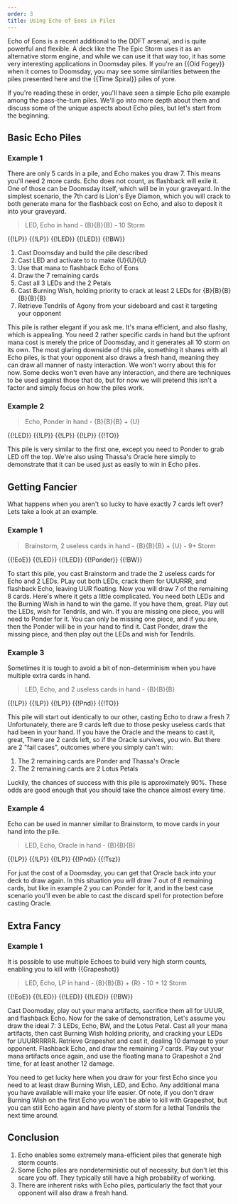 ```yaml
---
order: 3
title: Using Echo of Eons in Piles
---
```


Echo of Eons is a recent additional to the DDFT arsenal, and is quite powerful
and flexible. A deck like the The Epic Storm uses it as an alternative storm engine,
and while we can use it that way too, it has some very interesting applications
in Doomsday piles. If you're an {{Old Fogey}} when it comes to Doomsday, you may
see some similarities between the piles presented here and the {{Time Spiral}}
piles of yore.

If you're reading these in order, you'll have seen a simple Echo pile example
among the pass-the-turn piles. We'll go into more depth about them and discuss
some of the unique aspects about Echo piles, but let's start from the beginning.

## Basic Echo Piles

### Example 1

There are only 5 cards in a pile, and Echo makes you draw 7. This means you'll
need 2 more cards. Echo does not count, as flashback will exile it. One of those
can be Doomsday itself, which will be in your graveyard. In the simplest
scenario, the 7th card is Lion's Eye Diamon, which you will crack to both
generate mana for the flashback cost on Echo, and also to deposit it into your
graveyard.

> LED, Echo in hand - {B}{B}{B} - 10 Storm

<row variant="pile">{{!LP}} {{!LP}} {{!LED}} {{!LED}} {{!BW}}</row>

1. Cast Doomsday and build the pile described
2. Cast LED and activate to to make {U}{U}{U}
3. Use that mana to flashback Echo of Eons
4. Draw the 7 remaining cards
5. Cast all 3 LEDs and the 2 Petals
6. Cast Burning Wish, holding priority to crack at least 2 LEDs for
   {B}{B}{B}{B}{B}{B}
7. Retrieve Tendrils of Agony from your sideboard and cast it targeting your
   opponent

This pile is rather elegant if you ask me. It's mana efficient, and also
flashy, which is appealing. You need 2 rather specific cards in hand but the upfront mana cost is
merely the price of Doomsday, and it generates all 10 storm on its own. The most
glaring downside of this pile, something it shares with all Echo piles, is that
your opponent also draws a fresh hand, meaning they can draw all manner of nasty
interaction. We won't worry about this for now. Some decks won't even have any
interaction, and there are techniques to be used against those that do, but for
now we will pretend this isn't a factor and simply focus on how the piles work.

### Example 2

> Echo, Ponder in hand - {B}{B}{B} + {U}

<row variant="pile">{{!LED}} {{!LP}} {{!LP}} {{!LP}} {{!TO}}</row>

This pile is very similar to the first one, except you need to Ponder to grab
LED off the top. We're also using Thassa's Oracle here simply to demonstrate
that it can be used just as easily to win in Echo piles.

## Getting Fancier

What happens when you aren't so lucky to have exactly 7 cards left over? Lets
take a look at an example.

### Example 1

> Brainstorm, 2 useless cards in hand - {B}{B}{B} + {U} - 9+ Storm

<row variant="pile">{{!EoE}} {{!LED}} {{!LED}} {{!Ponder}} {{!BW}}</row>

To start this pile, you cast Brainstorm and trade the 2 useless cards for Echo
and 2 LEDs. PLay out both LEDs, crack them for UUURRR, and flashback Echo,
leaving UUR floating. Now you will draw 7 of the remaining 8 cards. Here's where
it gets a little complicated. You need both LEDs and the Burning Wish in hand to
win the game. If you have them, great. Play out the LEDs, wish for Tendrils, and
win. If you are missing one piece, you will need to Ponder for it. You can only
be missing one piece, and if you are, then the Ponder will be in your hand to
find it. Cast Ponder, draw the missing piece, and then play out the LEDs and
wish for Tendrils.

### Example 3

Sometimes it is tough to avoid a bit of non-determinism when you have multiple
extra cards in hand.

> LED, Echo, and 2 useless cards in hand - {B}{B}{B}

<row variant="pile">{{!LP}} {{!LP}} {{!LP}} {{!Pnd}} {{!TO}}</row>

This pile will start out identically to our other, casting Echo to draw a
fresh 7. Unfortunately, there are 9 cards left due to those pesky useless cards
that had been in your hand. If you have the Oracle and the means to cast it,
great, There are 2 cards left, so if the Oracle survives, you win. But there are
2 "fail cases", outcomes where you simply can't win:

1. The 2 remaining cards are Ponder and Thassa's Oracle
2. The 2 remaining cards are 2 Lotus Petals

Luckily, the chances of success with this pile is approximately 90%. These odds
are good enough that you should take the chance almost every time.

### Example 4

Echo can be used in manner similar to Brainstorm, to move cards in your hand
into the pile.

> LED, Echo, Oracle in hand - {B}{B}{B}

<row variant="pile">{{!LP}} {{!LP}} {{!LP}} {{!Pnd}} {{!Tsz}}</row>

For just the cost of a Doomsday, you can get that Oracle back into your deck to
draw again. In this situation you will draw 7 out of 8 remaining cards, but like
in example 2 you can Ponder for it, and in the best case scenario you'll even be
able to cast the discard spell for protection before casting Oracle.

## Extra Fancy

### Example 1

It is possible to use multiple Echoes to build very high storm counts, enabling
you to kill with {{Grapeshot}}

> LED, Echo, LP in hand - {B}{B}{B} + {R} - 10 + 12 Storm

<row variant="pile">{{!EoE}} {{!LED}} {{!LED}} {{!LED}} {{!BW}}</row>

Cast Doomsday, play out your mana artifacts, sacrifice them all for UUUR, and
flashback Echo. Now for the sake of demonstration, Let's assume you draw the
ideal 7: 3 LEDs, Echo, BW, and the Lotus Petal. Cast all your mana artifacts,
then cast Burning Wish holding priority, and cracking your LEDs for UUURRRRRR.
Retrieve Grapeshot and cast it, dealing 10 damage to your opponent. Flashback
Echo, and draw the remaining 7 cards. Play out your mana artifacts once again,
and use the floating mana to Grapeshot a 2nd time, for at least another 12 damage.

You need to get lucky here when you draw for your first Echo since you need to
at least draw Burning Wish, LED, and Echo. Any additional mana you have
available will make your life easier. Of note, if you don't draw Burning Wish on
the first Echo you won't be able to kill with Grapeshot, but you can still Echo
again and have plenty of storm for a lethal Tendrils the next time around.

## Conclusion

1. Echo enables some extremely mana-efficient piles that generate high storm
   counts.
2. Some Echo piles are nondeterministic out of necessity, but don't let this
   scare you off. They typically still have a high probability of working.
3. There are inherent risks with Echo piles, particularly the fact that your
   opponent will also draw a fresh hand.
